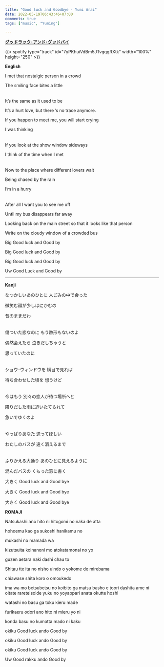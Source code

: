 ```yaml
---
title: "Good luck and Goodbye - Yumi Arai"
date: 2022-05-19T06:43:46+07:00
comments: true
tags: ["music", "Yuming"]

---
```



**[グッドラック･アンド･グッドバイ](https://youtu.be/vAopUXkSolc)**

{{< spotify type="track" id="7yPKhuiVdBm5JTvgqgRXtk" width="100%" height="250" >}}


**English**

I met that nostalgic person in a crowd

The smiling face bites a little
\
\
\
It’s the same as it used to be

It’s a hurt love, but there ’s no trace anymore.

If you happen to meet me, you will start crying

I was thinking
\
\
\
If you look at the show window sideways

I think of the time when I met
\
\
\
Now to the place where different lovers wait

Being chased by the rain

I’m in a hurry
\
\
\
After all I want you to see me off

Until my bus disappears far away

Looking back on the main street so that it looks like that person

Write on the cloudy window of a crowded bus

Big Good luck and Good by

Big Good luck and Good by

Big Good luck and Good by

Uw Good Luck and Good by

---

**Kanji**

なつかしいあのひとに 人ごみの中で会った

微笑む顔が少しはにかむの

昔のままだわ
\
\
\
傷ついた恋なのに もう跡形もないのよ

偶然会えたら 泣きだしちゃうと

思っていたのに
\
\
\
ショウ･ウィンドウを 横目で見れば

待ち合わせした頃を 想うけど
\
\
\
今はもう 別々の恋人が待つ場所へと

降りだした雨に追いたてられて

急いでゆくのよ
\
\
\
やっぱりあなた 送ってほしい

わたしのバスが 遠く消えるまで
\
\
\
ふりかえる大通り あのひとに見えるように

混んだバスの くもった窓に書く

大きく Good luck and Good bye

大きく Good luck and Good bye

大きく Good luck and Good bye

**ROMAJI**

Natsukashi ano hito ni hitogomi no naka de atta

hohoemu kao ga sukoshi hanikamu no

mukashi no mamada wa

kizutsuita koinanoni mo atokatamonai no yo

guzen aetara naki dashi chau to

Shitau tte ita no nisho uindo o yokome de mirebama

chiawase shita koro o omoukedo

ima wa mo betsubetsu no koibito ga matsu basho e toori dashita ame ni oitate rareteisoide yuku no yoyappari anata okutte hoshi

watashi no basu ga toku kieru made

furikaeru odori ano hito ni mieru yo ni

konda basu no kumotta mado ni kaku

okiku Good luck ando Good by

okiku Good luck ando Good by

okiku Good luck ando Good by

Uw Good rakku ando Good by

